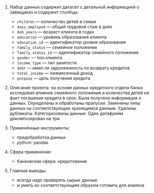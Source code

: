 1. Набор данных содержит датасет c детальной информацией о заёмщиках и содержит столбцы:
      - `children` — количество детей в семье
      - `days_employed` — общий трудовой стаж в днях
      - `dob_years` — возраст клиента в годах
      - `education` — уровень образования клиента
      - `education_id` — идентификатор уровня образования
      - `family_status` — семейное положение
      - `family_status_id` — идентификатор семейного положения
      - `gender` — пол клиента
      - `income_type` — тип занятости
      - `debt` — имел ли задолженность по возврату кредитов
      - `total_income` — ежемесячный доход
      - `purpose` — цель получения кредита

2. Описание проекта: на основе данных кредитного отдела банка исследовал влияние семейного положения и
количества детей на факт погашения кредита в срок. Была получена информация о
данных. Определены и обработаны пропуски. Заменены типы данных на соответствующие
хранящимся данным. Удалены дубликаты. Категоризованы данные. Один датафрейм декомпозирован на три.

3. Применённые инструменты:
    - предобработка данных
    - python: pandas
4. Сфера применения:
    - банковская сфера: кредитование
5. Главные выводы:
    - всегда надо проверять сырые данные
    - и уметь их соответствующим образом готовить для анализа
